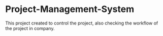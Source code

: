# Project-Management-System
This project created to control the project, also checking the workflow of the project in company.
